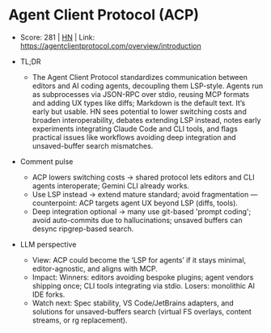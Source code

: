 # Agent Client Protocol (ACP)

- Score: 281 | [HN](https://news.ycombinator.com/item?id=45074147) | Link: https://agentclientprotocol.com/overview/introduction

- TL;DR
  - The Agent Client Protocol standardizes communication between editors and AI coding agents, decoupling them LSP-style. Agents run as subprocesses via JSON-RPC over stdio, reusing MCP formats and adding UX types like diffs; Markdown is the default text. It’s early but usable. HN sees potential to lower switching costs and broaden interoperability, debates extending LSP instead, notes early experiments integrating Claude Code and CLI tools, and flags practical issues like workflows avoiding deep integration and unsaved-buffer search mismatches.

- Comment pulse
  - ACP lowers switching costs → shared protocol lets editors and CLI agents interoperate; Gemini CLI already works.
  - Use LSP instead → extend mature standard; avoid fragmentation — counterpoint: ACP targets agent UX beyond LSP (diffs, tools).
  - Deep integration optional → many use git-based 'prompt coding'; avoid auto-commits due to hallucinations; unsaved buffers can desync ripgrep-based search.

- LLM perspective
  - View: ACP could become the ‘LSP for agents’ if it stays minimal, editor-agnostic, and aligns with MCP.
  - Impact: Winners: editors avoiding bespoke plugins; agent vendors shipping once; CLI tools integrating via stdio. Losers: monolithic AI IDE forks.
  - Watch next: Spec stability, VS Code/JetBrains adapters, and solutions for unsaved-buffers search (virtual FS overlays, content streams, or rg replacement).

